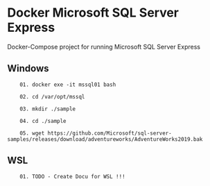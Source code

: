 # Docker Microsoft SQL Server Express
Docker-Compose project for running Microsoft SQL Server Express


## Windows
        01. docker exe -it mssql01 bash

        02. cd /var/opt/mssql

        03. mkdir ./sample

        04. cd ./sample

        05. wget https://github.com/Microsoft/sql-server-samples/releases/download/adventureworks/AdventureWorks2019.bak

## WSL
        01. TODO - Create Docu for WSL !!!